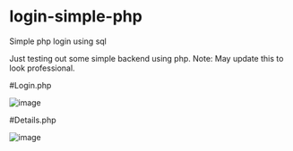 # login-simple-php
Simple php login using sql

Just testing out some simple backend using php.
Note: May update this to look professional.

#Login.php

![image](https://user-images.githubusercontent.com/65230233/125868061-7e320681-4468-4e5c-98a2-4f746ccf8db9.png)


#Details.php

![image](https://user-images.githubusercontent.com/65230233/125868106-baf0acd9-53a6-40e7-9254-6ca72f1c9e8f.png)

